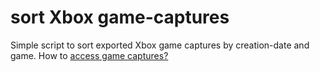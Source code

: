 # sort Xbox game-captures 
Simple script to sort exported Xbox game captures by creation-date and game. How to [access game captures?](https://support.xbox.com/en-US/help/games-apps/game-setup-and-play/capturing-xbox-one-game-clips-to-external-storage)
